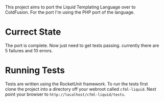 This project aims to port the Liquid Templating Language over to ColdFusion. For the port I'm using the PHP port of the language.

Currect State
=============

The port is complete. Now just need to get tests passing. currently there are 5 failures and 10 errors.

Running Tests
=============

Tests are written using the RocketUnit framework. To run the tests first clone the project into a directory off your webroot called `cfml-liquid`. Next point your browser to `http://localhost/cfml-liquid/tests`.